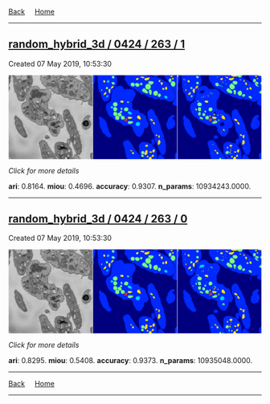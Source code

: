 
[Back](..)&nbsp;&nbsp;&nbsp;&nbsp;&nbsp;[Home](https://leapmanlab.github.io/snapshots)

---

<div class="summary"><a href="1"><h2>random_hybrid_3d / 0424 / 263 / 1</h2></a><p>Created 07 May 2019, 10:53:30
</p><a href="1"><img src="1/media/summary.png" align="center"></a><p>
<i>Click for more details</i>
</p></div>

**ari**: 0.8164. **miou**: 0.4696. **accuracy**: 0.9307. **n_params**: 10934243.0000. 

---

<div class="summary"><a href="0"><h2>random_hybrid_3d / 0424 / 263 / 0</h2></a><p>Created 07 May 2019, 10:53:30
</p><a href="0"><img src="0/media/summary.png" align="center"></a><p>
<i>Click for more details</i>
</p></div>

**ari**: 0.8295. **miou**: 0.5408. **accuracy**: 0.9373. **n_params**: 10935048.0000. 

---

[Back](..)&nbsp;&nbsp;&nbsp;&nbsp;&nbsp;[Home](https://leapmanlab.github.io/snapshots)

---